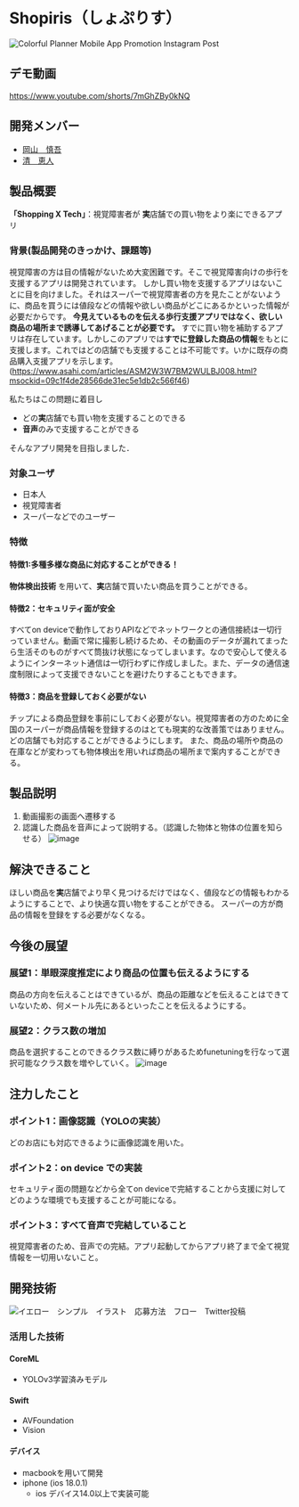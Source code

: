 # Shopiris（しょぷりす）
![Colorful Planner Mobile App Promotion Instagram Post](https://github.com/user-attachments/assets/e3f047c4-1e6e-4c53-bda6-081130d55973)


## デモ動画
https://www.youtube.com/shorts/7mGhZBy0kNQ

## 開発メンバー
- [岡山　慎吾](https://github.com/shin5trp)
- [清　恵人](https://github.com/SeiKdesu)




## 製品概要
**「Shopping X Tech」**：視覚障害者が **実**店舗での買い物をより楽にできるアプリ

### 背景(製品開発のきっかけ、課題等)
視覚障害の方は目の情報がないため大変困難です。そこで視覚障害向けの歩行を支援するアプリは開発されています。
しかし買い物を支援するアプリはないことに目を向けました。それはスーパーで視覚障害者の方を見たことがないように、商品を買うには値段などの情報や欲しい商品がどこにあるかといった情報が必要だからです。
**今見えているものを伝える歩行支援アプリではなく、欲しい商品の場所まで誘導してあげることが必要です。**
すでに買い物を補助するアプリは存在しています。しかしこのアプリでは**すでに登録した商品の情報**をもとに支援します。これではどの店舗でも支援することは不可能です。いかに既存の商品購入支援アプリを示します。
(https://www.asahi.com/articles/ASM2W3W7BM2WULBJ008.html?msockid=09c1f4de28566de31ec5e1db2c566f46)


私たちはこの問題に着目し
- どの**実**店舗でも買い物を支援することのできる
- **音声**のみで支援することができる

そんなアプリ開発を目指しました．

### 対象ユーザ
- 日本人
- 視覚障害者
- スーパーなどでのユーザー

### 特徴
#### 特徴1:多種多様な商品に対応することができる！
**物体検出技術** を用いて、**実**店舗で買いたい商品を買うことができる。


#### 特徴2：セキュリティ面が安全
すべてon deviceで動作しておりAPIなどでネットワークとの通信接続は一切行っていません。動画で常に撮影し続けるため、その動画のデータが漏れてまったら生活そのものがすべて筒抜け状態になってしまいます。なので安心して使えるようにインターネット通信は一切行わずに作成しました。また、データの通信速度制限によって支援できないことを避けたりすることもできます。

#### 特徴3：商品を登録しておく必要がない
チップによる商品登録を事前にしておく必要がない。視覚障害者の方のために全国のスーパーが商品情報を登録するのはとても現実的な改善策ではありません。どの店舗でも対応することができるようにします。
また、商品の場所や商品の在庫などが変わっても物体検出を用いれば商品の場所まで案内することができる。



## 製品説明
1. 動画撮影の画面へ遷移する
2. 認識した商品を音声によって説明する。（認識した物体と物体の位置を知らせる）
 ![image](https://github.com/user-attachments/assets/c51418c1-ded0-46e4-8f02-51ac74a40ead)



## 解決できること
ほしい商品を**実**店舗でより早く見つけるだけではなく、値段などの情報もわかるようにすることで、より快適な買い物をすることができる。
スーパーの方が商品の情報を登録をする必要がなくなる。

## 今後の展望
### 展望1：単眼深度推定により商品の位置も伝えるようにする
商品の方向を伝えることはできているが、商品の距離などを伝えることはできていないため、何メートル先にあるといったことを伝えるようにする。
  
### 展望2：クラス数の増加
商品を選択することのできるクラス数に縛りがあるためfunetuningを行なって選択可能なクラス数を増やしていく。
![image](https://github.com/user-attachments/assets/5ee67f87-be57-4ee5-b45f-38dcb1b921d5)

## 注力したこと
### ポイント1：画像認識（YOLOの実装）
どのお店にも対応できるように画像認識を用いた。

### ポイント2：on device での実装
セキュリティ面の問題などから全てon deviceで完結することから支援に対してどのような環境でも支援することが可能になる。

### ポイント3：すべて音声で完結していること
視覚障害者のため、音声での完結。アプリ起動してからアプリ終了まで全て視覚情報を一切用いないこと。


## 開発技術
![イエロー　シンプル　イラスト　応募方法　フロー　Twitter投稿](https://github.com/user-attachments/assets/46f07b63-3339-4883-8fdc-dcc1a48aa1fc)



### 活用した技術
#### CoreML 
- YOLOv3学習済みモデル
#### Swift
- AVFoundation
- Vision



#### デバイス
- macbookを用いて開発
- iphone (ios 18.0.1)
    - ios デバイス14.0以上で実装可能
